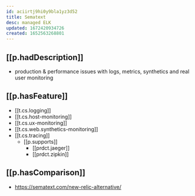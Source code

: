 ```yaml
---
id: aciirtj9hi0y9bla1yz3d52
title: Sematext
desc: managed ELK
updated: 1672420934726
created: 1652563268801
---
```


## [[p.hadDescription]]

-  production & performance issues with logs, metrics, synthetics and real user monitoring

## [[p.hasFeature]]

- [[t.cs.logging]]
- [[t.cs.host-monitoring]]
- [[t.cs.ux-monitoring]]
- [[t.cs.web.synthetics-monitoring]]
- [[t.cs.tracing]]
  - [[p.supports]]
    - [[prdct.jaeger]]
    - [[prdct.zipkin]]

## [[p.hasComparison]]

- https://sematext.com/new-relic-alternative/